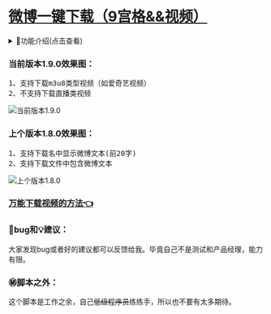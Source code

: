 # [微博一键下载（9宫格&&视频）](https://greasyfork.org/zh-CN/scripts/454816)

<details>
<summary>📔功能介绍(点击查看)</summary>
<pre>
15、支持下载m3u8类型视频（如爱奇艺视频）（1.9.0）
14、支持下载名中显示微博文本(前20字)（1.8.0）
13、支持下载文件中包含微博文本（1.8.0）
12、支持下载视频（1.7.0）
11、自动过滤空白图片（1.7.0）
10、右边【记录下载状态】支持再次下载（1.6.0）
9、旧版功能下线（1.6.0）
8、记录下载状态（1.5.0）
7、兼容火狐浏览器（1.4.0）
6、<del>兼容旧版（1.3.0）</del>
5、新版全屏预览图片时，再次点击图片退出全屏预览(1.3.0)
4、支持下载live图（1.2.0）
3、<del>不支持下载视频（1.1.0）</del><a href="https://greasyfork.org/zh-CN/scripts/454816-%E5%BE%AE%E5%8D%9A%E4%B8%80%E9%94%AE%E5%8F%96%E5%9B%BE-9%E5%AE%AB%E6%A0%BC/discussions/160492">万能下载视频的方法👈</a>
2、支持最多18图下载（1.1.0）
1、下载图片（1.1.0）
</pre>
</details>

### 当前版本1.9.0效果图：

<pre>
1、支持下载m3u8类型视频（如爱奇艺视频）
2、不支持下载直播类视频
</pre>

![当前版本1.9.0][1.9.0]

### 上个版本1.8.0效果图：

<pre>
1、支持下载名中显示微博文本(前20字)
2、支持下载文件中包含微博文本
</pre>

![上个版本1.8.0][1.8.0]

### [万能下载视频的方法👈](https://greasyfork.org/zh-CN/scripts/454816-%E5%BE%AE%E5%8D%9A%E4%B8%80%E9%94%AE%E5%8F%96%E5%9B%BE-9%E5%AE%AB%E6%A0%BC/discussions/160492)

### 🐞bug和💡建议：

大家发现bug或者好的建议都可以反馈给我。毕竟自己不是测试和产品经理，能力有限。

### ㊙️脚本之外：

这个脚本是工作之余，自己<del>低级程序员</del>练练手，所以也不要有太多期待。
<!-- weibo/wb -->
[1.9.0]:https://s1.ax1x.com/2023/05/25/p9bVU0I.png
[1.8.0]:https://s1.ax1x.com/2023/04/15/p9SXVEj.png
